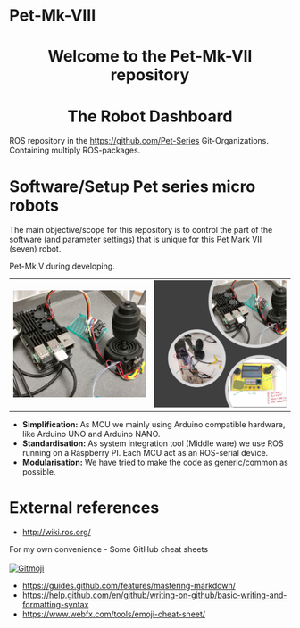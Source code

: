 
# Pet-Mk-VIII
<h1 align="center">Welcome to the Pet-Mk-VII repository</h1>
<h1 align="center">The Robot Dashboard</h1>

ROS repository in the https://github.com/Pet-Series Git-Organizations.</br>
Containing multiply ROS-packages.

# Software/Setup Pet series micro robots #
The main objective/scope for this repository is to control the part of the software (and parameter settings) that is unique for this Pet Mark VII (seven) robot.
<table>
    <tr>Pet-Mk.V during developing.
      <td><img src="./doc/Pet-Mk.VII Build Phase_10.jpg" width="350px"></td>
      <td><img src="./doc/Pet-Mk.VII Build Phase_11.jpg" width="350px"></td>
    </tr>
  </table>

- **Simplification:** As MCU we mainly using Arduino compatible hardware, like Arduino UNO and Arduino NANO. 
- **Standardisation:** As system integration tool (Middle ware) we use ROS running on a Raspberry PI. Each MCU act as an ROS-serial device. 
- **Modularisation:** We have tried to make the code as generic/common as possible. 


# External references
- http://wiki.ros.org/

For my own convenience - Some GitHub cheat sheets
</br></br>
<a href="https://gitmoji.dev">
  <img src="https://img.shields.io/badge/gitmoji-%20😜%20😍-FFDD67.svg?style=flat-square" alt="Gitmoji">
</a></br>
- <a>https://guides.github.com/features/mastering-markdown/</a>
- https://help.github.com/en/github/writing-on-github/basic-writing-and-formatting-syntax
- https://www.webfx.com/tools/emoji-cheat-sheet/
